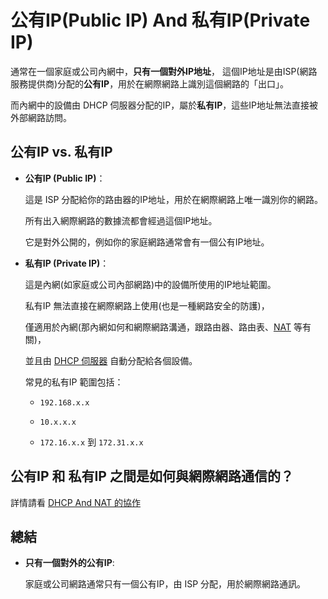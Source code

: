# 公有IP(Public IP) And 私有IP(Private IP)

通常在一個家庭或公司內網中，**只有一個對外IP地址**，
這個IP地址是由ISP(網路服務提供商)分配的**公有IP**，用於在網際網路上識別這個網路的「出口」。

而內網中的設備由 DHCP 伺服器分配的IP，屬於**私有IP**，這些IP地址無法直接被外部網路訪問。

## 公有IP vs. 私有IP

- **公有IP (Public IP)**：

  這是 ISP 分配給你的路由器的IP地址，用於在網際網路上唯一識別你的網路。

  所有出入網際網路的數據流都會經過這個IP地址。

  它是對外公開的，例如你的家庭網路通常會有一個公有IP地址。

- **私有IP (Private IP)**：

  這是內網(如家庭或公司內部網路)中的設備所使用的IP地址範圍。

  私有IP 無法直接在網際網路上使用(也是一種網路安全的防護)，

  僅適用於內網(那內網如何和網際網路溝通，跟路由器、路由表、[NAT](./nat.md) 等有關)，

  並且由 [DHCP 伺服器](./dhcp.md) 自動分配給各個設備。

  常見的私有IP 範圍包括：

  - `192.168.x.x`

  - `10.x.x.x`

  - `172.16.x.x` 到 `172.31.x.x`

## 公有IP 和 私有IP 之間是如何與網際網路通信的？

詳情請看 [DHCP And NAT 的協作](./dhcp-and-nat.md)

## 總結

- **只有一個對外的公有IP**:

  家庭或公司網路通常只有一個公有IP，由 ISP 分配，用於網際網路通訊。
